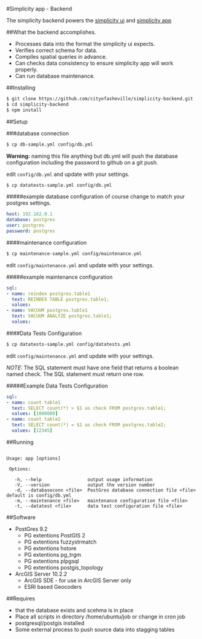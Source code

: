 #Simplicity app - Backend

The simplicity backend powers the [simplicity ui](https://github.com/cityofasheville/simplicity-ui) and [simplicity app](http://cityofasheville.github.io/simplicity-ui)

##What the backend accomplishes.
* Processes data into the format the simplicity ui expects.
* Verifies correct schema for data.
* Compiles spatial queries in advance.
* Can checks data consistency to ensure simplicity app will work properly.
* Can run database maintenance.

##Installing
```sh
$ git clone https://github.com/cityofasheville/simplicity-backend.git
$ cd simplicity-backend
$ npm install
```

##Setup

###database connection
```sh
$ cp db-sample.yml config/db.yml
```
**Warning:** naming this file anything but db.yml will push the database configuration including the password to github on a git push.

edit `config/db.yml` and update with your settings.

```sh
$ cp datatests-sample.yml config/db.yml
```

#####example database configuration
of course change to match your postgres settings.
```yaml
host: 192.162.0.1
database: postgres
user: postgres
password: postgres
```

####maintenance configuration
```sh
$ cp maintenance-sample.yml config/maintenance.yml
```

edit `config/maintenance.yml` and update with your settings.

#####example maintenance configuration
```yaml
sql:
- name: reindex postgres.table1
  text: REINDEX TABLE postgres.table1;
  values:
- name: VACUUM postgres.table1
  text: VACUUM ANALYZE postgres.table1;
  values:
```

####Data Tests Configuration
```sh
$ cp datatests-sample.yml config/datatests.yml
```

edit `config/maintenance.yml` and update with your settings.

*NOTE:*  The SQL statement must have one field that returns a boolean named check.  The SQL statement must return one row.

#####Example Data Tests Configuration
```yaml
sql:
- name: count table1
  text: SELECT count(*) > $1 as check FROM postgres.table1;
  values: [1000000]
- name: count table2
  text: SELECT count(*) = $1 as check FROM postgres.table2;
  values: [12345]
```

##Running
```

Usage: app [options]

 Options:

   -h, --help                 output usage information
   -V, --version              output the version number
   -d, --databaseconn <file>  PostGres database connection file <file> default is config/db.yml
   -m, --maintenance <file>   maintenance configuration file <file>
   -t, --datatest <file>      data test configuration file <file>
```

##Software
* PostGres 9.2
  * PG extentions PostGIS 2
  * PG extentions fuzzystrmatch
  * PG extentions hstore
  * PG extentions pg_trgm
  * PG extentions plpgsql
  * PG extentions postgis_topology
* ArcGIS Server 10.2.2
  * ArcGIS SDE - for use in ArcGIS Server only
  * ESRI based Geocoders

##Requires
* that the database exists and scehma is in place
* Place all scripts in directory /home/ubuntu/job or change in cron job
* postgresql/postgis installed
* Some external process to push source data into stagging tables
